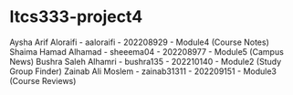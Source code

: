 # Itcs333-project4

Aysha Arif Aloraifi - aaloraifi - 202208929 - Module4 (Course Notes)
Shaima Hamad Alhamad - sheeema04 - 202208977 - Module5 (Campus News)
Bushra Saleh Alhamri - bushra135 - 202210140 - Module2 (Study Group Finder)
Zainab Ali Moslem -  zainab31311 - 202209151 - Module3 (Course Reviews)
